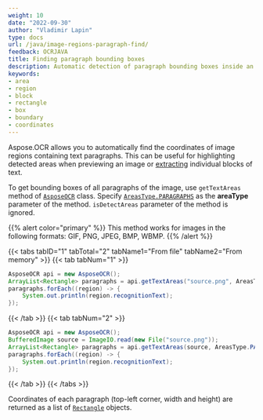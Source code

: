 ```yaml
---
weight: 10
date: "2022-09-30"
author: "Vladimir Lapin"
type: docs
url: /java/image-regions-paragraph-find/
feedback: OCRJAVA
title: Finding paragraph bounding boxes
description: Automatic detection of paragraph bounding boxes inside an image.
keywords:
- area
- region
- block
- rectangle
- box
- boundary
- coordinates
---
```


Aspose.OCR allows you to automatically find the coordinates of image regions containing text paragraphs. This can be useful for highlighting detected areas when previewing an image or [extracting](/ocr/java/image-regions-extract/) individual blocks of text.

To get bounding boxes of all paragraphs of the image, use `getTextAreas` method of [`AsposeOCR`](https://reference.aspose.com/ocr/java/com.aspose.ocr/AsposeOCR) class. Specify [`AreasType.PARAGRAPHS`](https://reference.aspose.com/ocr/java/com.aspose.ocr/AreasType) as the **areaType** parameter of the method. `isDetectAreas` parameter of the method is ignored.

{{% alert color="primary" %}}
This method works for images in the following formats: GIF, PNG, JPEG, BMP, WBMP.
{{% /alert %}}

{{< tabs tabID="1" tabTotal="2" tabName1="From file" tabName2="From memory" >}}
{{< tab tabNum="1" >}}
```java
AsposeOCR api = new AsposeOCR();
ArrayList<Rectangle> paragraphs = api.getTextAreas("source.png", AreasType.PARAGRAPHS);
paragraphs.forEach((region) -> {
	System.out.println(region.recognitionText);
});
```
{{< /tab >}}
{{< tab tabNum="2" >}}
```java
AsposeOCR api = new AsposeOCR();
BufferedImage source = ImageIO.read(new File("source.png"));
ArrayList<Rectangle> paragraphs = api.getTextAreas(source, AreasType.PARAGRAPHS);
paragraphs.forEach((region) -> {
	System.out.println(region.recognitionText);
});
```
{{< /tab >}}
{{< /tabs >}}

Coordinates of each paragraph (top-left corner, width and height) are returned as a list of [`Rectangle`](https://docs.oracle.com/javase/8/docs/api/java/awt/Rectangle.html) objects.
